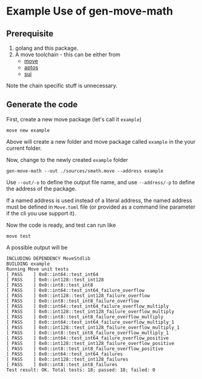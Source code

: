 # Example Use of gen-move-math

## Prerequisite

1. golang and this package.
1. A move toolchain - this can be either from
   - [move](https://github.com/move-language/move)
   - [aptos](https://aptos.dev)
   - [sui](https://sui.io)

Note the chain specific stuff is unnecessary.

## Generate the code

First, create a new move package (let's call it `example`)

```shell
move new example
```

Above will create a new folder and move package called `example` in the your current folder.

Now, change to the newly created `example` folder

```shell
gen-move-math --out ./sources/smath.move --address example
```

Use `--out/-o` to define the output file name, and use `--address/-p` to define the address of the package.

If a named address is used instead of a literal address, the named address must be defined in `Move.toml` file (or provided as a command line parameter if the cli you use support it).

Now the code is ready, and test can run like

```shell
move test
```

A possible output will be

```shell
INCLUDING DEPENDENCY MoveStdlib
BUILDING example
Running Move unit tests
[ PASS    ] 0x0::int64::test_int64
[ PASS    ] 0x0::int128::test_int128
[ PASS    ] 0x0::int8::test_int8
[ PASS    ] 0x0::int64::test_int64_failure_overflow
[ PASS    ] 0x0::int128::test_int128_failure_overflow
[ PASS    ] 0x0::int8::test_int8_failure_overflow
[ PASS    ] 0x0::int64::test_int64_failure_overflow_multiply
[ PASS    ] 0x0::int128::test_int128_failure_overflow_multiply
[ PASS    ] 0x0::int8::test_int8_failure_overflow_multiply
[ PASS    ] 0x0::int64::test_int64_failure_overflow_multiply_1
[ PASS    ] 0x0::int128::test_int128_failure_overflow_multiply_1
[ PASS    ] 0x0::int8::test_int8_failure_overflow_multiply_1
[ PASS    ] 0x0::int64::test_int64_failure_overflow_positive
[ PASS    ] 0x0::int128::test_int128_failure_overflow_positive
[ PASS    ] 0x0::int8::test_int8_failure_overflow_positive
[ PASS    ] 0x0::int64::test_int64_failures
[ PASS    ] 0x0::int128::test_int128_failures
[ PASS    ] 0x0::int8::test_int8_failures
Test result: OK. Total tests: 18; passed: 18; failed: 0
```
